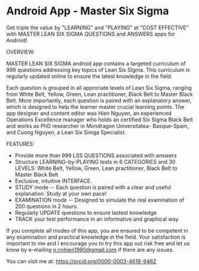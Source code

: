 # Android App - Master Six Sigma

Get triple the value by "LEARNING" and "PLAYING" at "COST EFFECTIVE" with MASTER LEAN SIX SIGMA QUESTIONS and ANSWERS apps for Android!

OVERVIEW:

MASTER LEAN SIX SIGMA android app contains a targeted curriculum of 999 questions addressing key topics of Lean Six SIgma. This curriculum is regularly updated online to ensure the latest knowledge in the field.

Each question is grouped in all approriate levels  of Lean Six Sigma, ranging from White Belt, Yellow, Green, Lean practitioner, Black Belt to Master Black Belt. More importantly, each question is paired with an explanatory answer, which is designed to help the learner master crucial learning points. The app designer and content editor was Hien Nguyen, an experienced Operations Excellence manager who holds an certified Six Sigma Black Belt and works as PhD researcher in Mondragon Universitatea- Basque-Spain, and Cuong Nguyen, a Lean Six Simga Specialist.

FEATURES:

+  Provide more than 999 LSS QUESTIONS associated with answers
+  Structure LEARNING-by-PLAYING tests in 6 CATEGORIES and 30 LEVELS: White Belt, Yellow, Green, Lean practitioner, Black Belt to Master Black Belt
+  Exclusive, intuitive INTERFACE.
+  STUDY mode -- Each question is paired with a clear and useful explanation. Study at your own pace!
+  EXAMINATION mode -- Designed to simulate the real examination of 200 questions in 2 hours.
+  Regularly UPDATE questions to ensure lastest knowledge
+ TRACK your test performance in an informative and graphical way

If you complete all modes of this app, you are ensured to be competent in any examination and practical knowledge in the field. Your satisfaction is important to me and I encourage you to try this app out risk free and let us know by e-mailing n.nnhien1990@gmail.com if there are any issues.

You can visit me at: https://orcid.org/0000-0003-4618-9462
